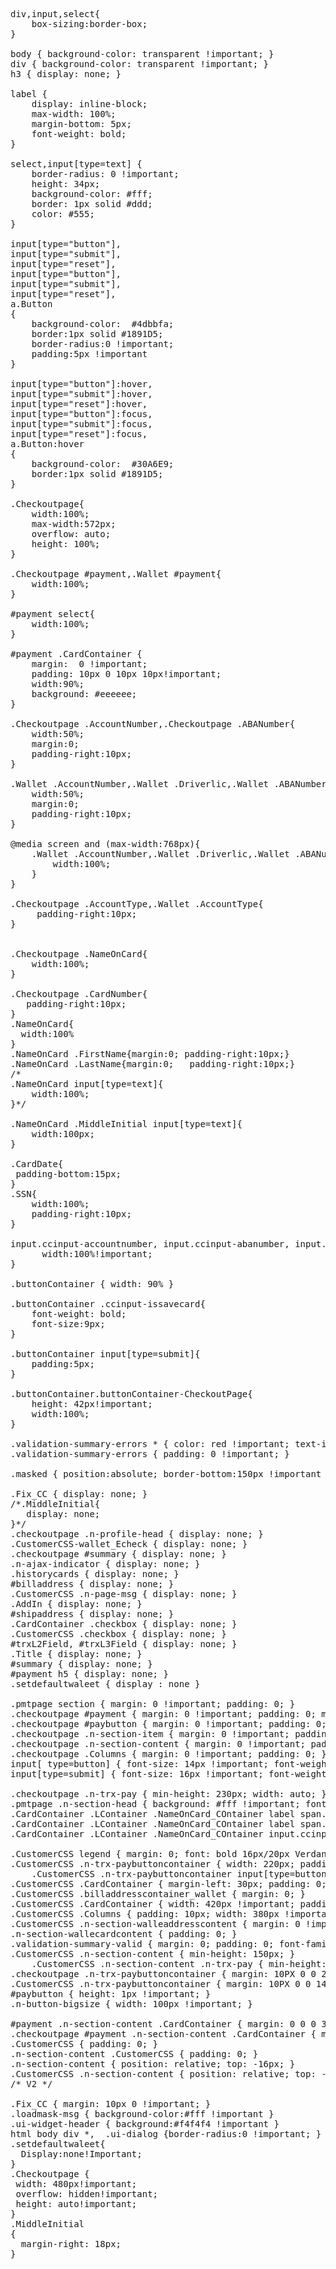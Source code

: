 <pre>
div,input,select{
    box-sizing:border-box;
}

body { background-color: transparent !important; }
div { background-color: transparent !important; }
h3 { display: none; }

label {
    display: inline-block;
    max-width: 100%;
    margin-bottom: 5px;
    font-weight: bold;
}

select,input[type=text] { 
    border-radius: 0 !important; 
    height: 34px;
    background-color: #fff;
    border: 1px solid #ddd;
    color: #555;
}

input[type="button"], 
input[type="submit"],
input[type="reset"], 
input[type="button"],
input[type="submit"],
input[type="reset"], 
a.Button
{
    background-color:  #4dbbfa; 
    border:1px solid #1891D5;
    border-radius:0 !important;
    padding:5px !important
}

input[type="button"]:hover, 
input[type="submit"]:hover, 
input[type="reset"]:hover, 
input[type="button"]:focus,
input[type="submit"]:focus, 
input[type="reset"]:focus, 
a.Button:hover
{
    background-color:  #30A6E9; 
    border:1px solid #1891D5;
}

.Checkoutpage{
    width:100%;
    max-width:572px;
    overflow: auto;
    height: 100%;
}

.Checkoutpage #payment,.Wallet #payment{
    width:100%;
}

#payment select{
    width:100%;
}

#payment .CardContainer { 
    margin:  0 !important; 
    padding: 10px 0 10px 10px!important; 
    width:90%;
    background: #eeeeee;
}

.Checkoutpage .AccountNumber,.Checkoutpage .ABANumber{
    width:50%;
    margin:0;
    padding-right:10px;
}

.Wallet .AccountNumber,.Wallet .Driverlic,.Wallet .ABANumber,.Wallet .SSN{
	width:50%;
	margin:0;
    padding-right:10px;
}	

@media screen and (max-width:768px){
	.Wallet .AccountNumber,.Wallet .Driverlic,.Wallet .ABANumber,.Wallet .SSN{
		width:100%;
	}	
}

.Checkoutpage .AccountType,.Wallet .AccountType{
     padding-right:10px;
}


.Checkoutpage .NameOnCard{
    width:100%;
}

.Checkoutpage .CardNumber{
   padding-right:10px;
}
.NameOnCard{
  width:100%
}
.NameOnCard .FirstName{margin:0; padding-right:10px;} 
.NameOnCard .LastName{margin:0;   padding-right:10px;}
/*
.NameOnCard input[type=text]{
    width:100%;
}*/

.NameOnCard .MiddleInitial input[type=text]{
    width:100px;
}

.CardDate{
 padding-bottom:15px;
}
.SSN{
    width:100%;
    padding-right:10px;
}

input.ccinput-accountnumber, input.ccinput-abanumber, input.ccinput-driverlicense, input.ccinput-ssn{
      width:100%!important;
}

.buttonContainer { width: 90% }

.buttonContainer .ccinput-issavecard{
    font-weight: bold;
    font-size:9px;
}

.buttonContainer input[type=submit]{
    padding:5px;
}

.buttonContainer.buttonContainer-CheckoutPage{
    height: 42px!important;
    width:100%;
}

.validation-summary-errors * { color: red !important; text-indent: 10px !important; }
.validation-summary-errors { padding: 0 !important; }

.masked { position:absolute; border-bottom:150px !important }

.Fix_CC { display: none; }
/*.MiddleInitial{
   display: none;
}*/
.checkoutpage .n-profile-head { display: none; }
.CustomerCSS-wallet_Echeck { display: none; }
.checkoutpage #summary { display: none; }
.n-ajax-indicator { display: none; }
.historycards { display: none; }
#billaddress { display: none; }
.CustomerCSS .n-page-msg { display: none; }
.AddIn { display: none; }
#shipaddress { display: none; }
.CardContainer .checkbox { display: none; }
.CustomerCSS .checkbox { display: none; }
#trxL2Field, #trxL3Field { display: none; }
.Title { display: none; }
#summary { display: none; }
#payment h5 { display: none; }
.setdefaultwaleet { display : none }

.pmtpage section { margin: 0 !important; padding: 0; }
.checkoutpage #payment { margin: 0 !important; padding: 0; min-height: 200px; }
.checkoutpage #paybutton { margin: 0 !important; padding: 0; }
.checkoutpage .n-section-item { margin: 0 !important; padding: 0; }
.checkoutpage .n-section-content { margin: 0 !important; padding: 0; }
.checkoutpage .Columns { margin: 0 !important; padding: 0; }
input[ type=button] { font-size: 14px !important; font-weight: normal !important; }
input[type=submit] { font-size: 16px !important; font-weight: normal !important; }

.checkoutpage .n-trx-pay { min-height: 230px; width: auto; }
.pmtpage .n-section-head { background: #fff !important; font: bold 16px/20px Verdana, Arial, Helvetica, Sans-Serif; height: 25px; padding: 3px 0 0 3px; }
.CardContainer .LContainer .NameOnCard_COntainer label span.nameoncard3 { width: 100px; }
.CardContainer .LContainer .NameOnCard_COntainer label span.nameoncard2 { margin-left: 10px; }
.CardContainer .LContainer .NameOnCard_COntainer input.ccinput-lastname { margin-left: 68px !important; }

.CustomerCSS legend { margin: 0; font: bold 16px/20px Verdana, Arial, Helvetica, Sans-Serif; height: 25px; padding: 3px 0 0 3px; }
.CustomerCSS .n-trx-paybuttoncontainer { width: 220px; padding: 10px 0 0 0; }
    .CustomerCSS .n-trx-paybuttoncontainer input[type=button] { float: left; margin-left: 10px; }
.CustomerCSS .CardContainer { margin-left: 30px; padding: 0; }
.CustomerCSS .billaddresscontainer_wallet { margin: 0; }
.CustomerCSS .CardContainer { width: 420px !important; padding: 0 !important; }
.CustomerCSS .Columns { padding: 10px; width: 380px !important; }
.CustomerCSS .n-section-walleaddresscontent { margin: 0 !important; }
.n-section-wallecardcontent { padding: 0; }
.validation-summary-valid { margin: 0; padding: 0; font-family: "Segoe UI","Myriad Set Pro","Lucida Grande","Helvetica Neue","Helvetica","Arial","Verdana","sans-serif";font-size: 13px;font-weight: normal;}
.CustomerCSS .n-section-content { min-height: 150px; }
    .CustomerCSS .n-section-content .n-trx-pay { min-height: 200px; }
.checkoutpage .n-trx-paybuttoncontainer { margin: 10PX 0 0 280PX !important; padding: 0; float: left; }
.CustomerCSS .n-trx-paybuttoncontainer { margin: 10PX 0 0 140PX !important; padding: 0; float: left; }
#paybutton { height: 1px !important; }
.n-button-bigsize { width: 100px !important; }

#payment .n-section-content .CardContainer { margin: 0 0 0 30PX!important; width: 360px !important; }
.checkoutpage #payment .n-section-content .CardContainer { margin: 0 !important; }
.CustomerCSS { padding: 0; }
.n-section-content .CustomerCSS { padding: 0; }
.n-section-content { position: relative; top: -16px; }
.CustomerCSS .n-section-content { position: relative; top: -18px; *top: -14px; left: 2px; }
/* V2 */

.Fix_CC { margin: 10px 0 !important; }
.loadmask-msg { background-color:#fff !important }
.ui-widget-header { background:#f4f4f4 !important }
html body div *,  .ui-dialog {border-radius:0 !important; }
.setdefaultwaleet{
  Display:none!Important;
}
.Checkoutpage {
 width: 480px!important;
 overflow: hidden!important;
 height: auto!important;
}
.MiddleInitial
{
  margin-right: 18px;
}
</pre>
